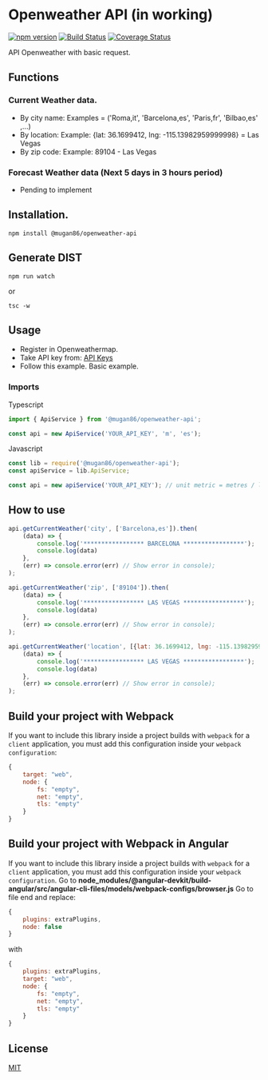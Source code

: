 # Openweather API (in working)

[![npm version](https://badge.fury.io/js/%40mugan86%2Fopenweather-api.svg)](https://badge.fury.io/js/%40mugan86%2Fopenweather-api) 
[![Build Status](https://travis-ci.org/npm-js-ts-angular-modules-course/training-node-ts-openweather-api.svg?branch=master)](https://travis-ci.org/npm-js-ts-angular-modules-course/training-node-ts-openweather-api)
[![Coverage Status](https://coveralls.io/repos/github/npm-js-ts-angular-modules-course/training-node-ts-openweather-api/badge.svg?branch=master)](https://coveralls.io/github/npm-js-ts-angular-modules-course/training-node-ts-openweather-api?branch=master)


API Openweather with basic request.

## Functions

### Current Weather data.

* By city name: Examples = ('Roma,it', 'Barcelona,es', 'Paris,fr', 'Bilbao,es' ,...)
* By location: Example: {lat: 36.1699412, lng: -115.13982959999998} = Las Vegas
* By zip code: Example: 89104 - Las Vegas

### Forecast Weather data (Next 5 days in 3 hours period)

* Pending to implement

## Installation.
```
npm install @mugan86/openweather-api
```

## Generate DIST
```
npm run watch
```
or
```
tsc -w
```

## Usage

* Register in Openweathermap.
* Take API key from: [API Keys](https://home.openweathermap.org/api_keys)
* Follow this example. Basic example.

### Imports
Typescript
```typescript
import { ApiService } from '@mugan86/openweather-api';

const api = new ApiService('YOUR_API_KEY', 'm', 'es');

```
Javascript
```javascript
const lib = require('@mugan86/openweather-api');
const apiService = lib.ApiService;

const api = new apiService('YOUR_API_KEY'); // unit metric = metres / lang = english
```

## How to use
```javascript
api.getCurrentWeather('city', ['Barcelona,es']).then(
    (data) => {
        console.log('***************** BARCELONA *****************');
        console.log(data)
    },
    (err) => console.error(err) // Show error in console);
);

api.getCurrentWeather('zip', ['89104']).then(
    (data) => { 
        console.log('***************** LAS VEGAS *****************');
        console.log(data)
    },
    (err) => console.error(err) // Show error in console);
);

api.getCurrentWeather('location', [{lat: 36.1699412, lng: -115.13982959999998}]).then(
    (data) => { 
        console.log('***************** LAS VEGAS *****************');
        console.log(data)
    },
    (err) => console.error(err) // Show error in console);
);
```

## Build your project with Webpack

If you want to include this library inside a project builds with `webpack` for a `client` application, you must add this configuration inside your `webpack configuration`:

```javascript
{
    target: "web",
    node: {
        fs: "empty",
        net: "empty",
        tls: "empty"
    }
}
``` 


## Build your project with Webpack in Angular

If you want to include this library inside a project builds with `webpack` for a `client` application, you must add this configuration inside your `webpack configuration`. Go to **node_modules/@angular-devkit/build-angular/src/angular-cli-files/models/webpack-configs/browser.js**
Go to file end and replace:

```javascript
{
    plugins: extraPlugins,
    node: false
}
``` 
with 
```javascript
{
    plugins: extraPlugins,
    target: "web",
    node: {
        fs: "empty",
        net: "empty",
        tls: "empty"
    }
}
``` 
## License
[MIT](https://choosealicense.com/licenses/mit/)
